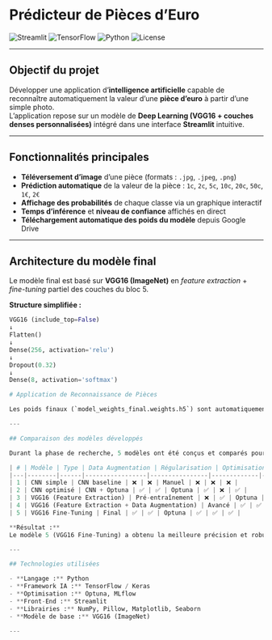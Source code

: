 # Prédicteur de Pièces d’Euro

![Streamlit](https://img.shields.io/badge/Streamlit-App-FF4B4B?logo=streamlit)
![TensorFlow](https://img.shields.io/badge/TensorFlow-2.x-FF6F00?logo=tensorflow)
![Python](https://img.shields.io/badge/Python-3.10+-3776AB?logo=python)
![License](https://img.shields.io/badge/License-MIT-green)

---

##  **Objectif du projet**

Développer une application d’**intelligence artificielle** capable de reconnaître automatiquement la valeur d’une **pièce d’euro** à partir d’une simple photo.  
L’application repose sur un modèle de **Deep Learning (VGG16 + couches denses personnalisées)** intégré dans une interface **Streamlit** intuitive.

---

##  **Fonctionnalités principales**

-  **Téléversement d’image** d’une pièce (formats : `.jpg`, `.jpeg`, `.png`)  
-  **Prédiction automatique** de la valeur de la pièce : `1c`, `2c`, `5c`, `10c`, `20c`, `50c`, `1€`, `2€`
-  **Affichage des probabilités** de chaque classe via un graphique interactif
-  **Temps d’inférence** et **niveau de confiance** affichés en direct
-  **Téléchargement automatique des poids du modèle** depuis Google Drive

---

##  **Architecture du modèle final**

Le modèle final est basé sur **VGG16 (ImageNet)** en *feature extraction* + *fine-tuning* partiel des couches du bloc 5.

**Structure simplifiée :**
```python
VGG16 (include_top=False)
↓
Flatten()
↓
Dense(256, activation='relu')
↓
Dropout(0.32)
↓
Dense(8, activation='softmax')

# Application de Reconnaissance de Pièces

Les poids finaux (`model_weights_final.weights.h5`) sont automatiquement téléchargés au lancement de l’application.

---

## Comparaison des modèles développés

Durant la phase de recherche, 5 modèles ont été conçus et comparés pour déterminer la meilleure approche.

| # | Modèle | Type | Data Augmentation | Régularisation | Optimisation | Normalisation | Fine-Tuning | Callbacks |
|---|--------|------|-----------------|----------------|-------------|---------------|-------------|-----------|
| 1 | CNN simple | CNN baseline | ❌ | ❌ | Manuel | ❌ | ❌ | ❌ |
| 2 | CNN optimisé | CNN + Optuna | ✅ | ✅ | Optuna | ✅ | ❌ | ✅ |
| 3 | VGG16 (Feature Extraction) | Pré-entraînement | ❌ | ✅ | Optuna | ✅ | ❌ | ✅ |
| 4 | VGG16 (Feature Extraction + Data Augmentation) | Avancé | ✅ | ✅ | Optuna | ✅ | ❌ | ✅ |
| 5 | VGG16 Fine-Tuning | Final | ✅ | ✅ | Optuna | ✅ | ✅ | ✅ |

**Résultat :**  
Le modèle 5 (VGG16 Fine-Tuning) a obtenu la meilleure précision et robustesse, justifiant son intégration dans l’application Streamlit.

---

## Technologies utilisées

- **Langage :** Python  
- **Framework IA :** TensorFlow / Keras  
- **Optimisation :** Optuna, MLflow  
- **Front-End :** Streamlit  
- **Librairies :** NumPy, Pillow, Matplotlib, Seaborn  
- **Modèle de base :** VGG16 (ImageNet)  

---

